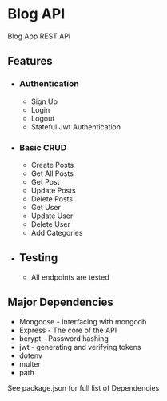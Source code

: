 # Blog API

Blog App REST API

## Features
- ### Authentication
    - Sign Up
    - Login 
    - Logout
    - Stateful Jwt Authentication
- ### Basic CRUD
    - Create Posts
    - Get All Posts
    - Get Post
    - Update Posts
    - Delete Posts
    - Get User
    - Update User
    - Delete User
    - Add Categories

- ## Testing
    - All endpoints are tested

## Major Dependencies
- Mongoose - Interfacing with mongodb 
- Express - The core of the API
- bcrypt - Password hashing
- jwt - generating and verifying tokens
- dotenv
- multer
- path

See package.json for full list of Dependencies
